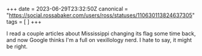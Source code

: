 +++
date = 2023-06-29T23:32:50Z
canonical = "https://social.rossabaker.com/users/ross/statuses/110630113824637305"
tags = [  ]
+++

<p>I read a couple articles about Mississippi changing its flag some time back, and now Google thinks I&#39;m a full on vexillology nerd.  I hate to say, it might be right.</p>
